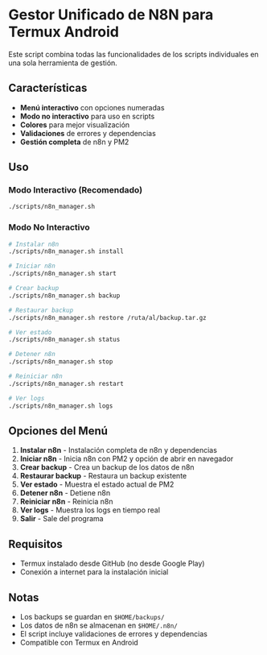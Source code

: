 # Gestor Unificado de N8N para Termux Android

Este script combina todas las funcionalidades de los scripts individuales en una sola herramienta de gestión.

## Características

- **Menú interactivo** con opciones numeradas
- **Modo no interactivo** para uso en scripts
- **Colores** para mejor visualización
- **Validaciones** de errores y dependencias
- **Gestión completa** de n8n y PM2

## Uso

### Modo Interactivo (Recomendado)
```bash
./scripts/n8n_manager.sh
```

### Modo No Interactivo
```bash
# Instalar n8n
./scripts/n8n_manager.sh install

# Iniciar n8n
./scripts/n8n_manager.sh start

# Crear backup
./scripts/n8n_manager.sh backup

# Restaurar backup
./scripts/n8n_manager.sh restore /ruta/al/backup.tar.gz

# Ver estado
./scripts/n8n_manager.sh status

# Detener n8n
./scripts/n8n_manager.sh stop

# Reiniciar n8n
./scripts/n8n_manager.sh restart

# Ver logs
./scripts/n8n_manager.sh logs
```

## Opciones del Menú

1. **Instalar n8n** - Instalación completa de n8n y dependencias
2. **Iniciar n8n** - Inicia n8n con PM2 y opción de abrir en navegador
3. **Crear backup** - Crea un backup de los datos de n8n
4. **Restaurar backup** - Restaura un backup existente
5. **Ver estado** - Muestra el estado actual de PM2
6. **Detener n8n** - Detiene n8n
7. **Reiniciar n8n** - Reinicia n8n
8. **Ver logs** - Muestra los logs en tiempo real
9. **Salir** - Sale del programa

## Requisitos

- Termux instalado desde GitHub (no desde Google Play)
- Conexión a internet para la instalación inicial

## Notas

- Los backups se guardan en `$HOME/backups/`
- Los datos de n8n se almacenan en `$HOME/.n8n/`
- El script incluye validaciones de errores y dependencias
- Compatible con Termux en Android
